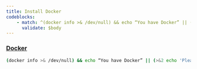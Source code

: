 ```yaml
---
title: Install Docker
codeblocks:
    - match: ^(docker info >& /dev/null) && echo “You have Docker” || (>&2 echo “Please install Docker” && exit 1)$
      validate: $body
---
```


### [Docker](https://docs.docker.com/get-docker/)

```bash
(docker info >& /dev/null) && echo “You have Docker” || (>&2 echo 'Please install Docker' && exit 1)
```
